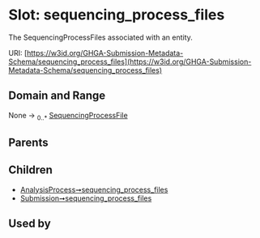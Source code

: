 
# Slot: sequencing_process_files


The SequencingProcessFiles associated with an entity.

URI: [https://w3id.org/GHGA-Submission-Metadata-Schema/sequencing_process_files](https://w3id.org/GHGA-Submission-Metadata-Schema/sequencing_process_files)


## Domain and Range

None &#8594;  <sub>0..\*</sub> [SequencingProcessFile](SequencingProcessFile.md)

## Parents


## Children

 *  [AnalysisProcess➞sequencing_process_files](AnalysisProcess_sequencing_process_files.md)
 *  [Submission➞sequencing_process_files](Submission_sequencing_process_files.md)

## Used by

